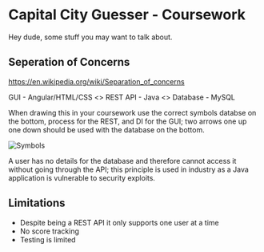 # Capital City Guesser - Coursework

Hey dude, some stuff you may want to talk about.

## Seperation of Concerns
https://en.wikipedia.org/wiki/Separation_of_concerns

GUI - Angular/HTML/CSS <> REST API - Java <> Database - MySQL

When drawing this in your coursework use the correct symbols databse on the bottom, process for the REST, and DI for the GUI; two arrows one up one down should be used with the database on the bottom.

![Symbols](https://www.sketchappsources.com/resources/source-image/sketch-flowchart-symbols.png)

A user has no details for the database and therefore cannot access it without going through the API; this principle is used in industry as a Java application is vulnerable to security exploits.

## Limitations
* Despite being a REST API it only supports one user at a time
* No score tracking
* Testing is limited

